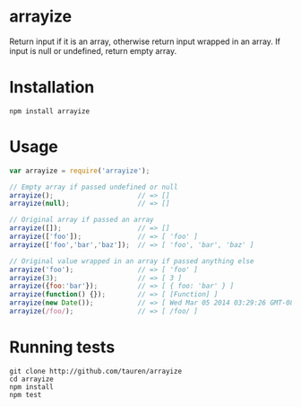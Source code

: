 arrayize
========

Return input if it is an array, otherwise return input wrapped in an array. If input is null or undefined, return empty array.

# Installation

```
npm install arrayize
```

# Usage

```javascript
var arrayize = require('arrayize');

// Empty array if passed undefined or null
arrayize();                     // => []
arrayize(null);                 // => []

// Original array if passed an array
arrayize([]);                   // => []
arrayize(['foo']);              // => [ 'foo' ]
arrayize(['foo','bar','baz']);  // => [ 'foo', 'bar', 'baz' ]

// Original value wrapped in an array if passed anything else
arrayize('foo');                // => [ 'foo' ]
arrayize(3);                    // => [ 3 ]
arrayize({foo:'bar'});          // => [ { foo: 'bar' } ]
arrayize(function() {});        // => [ [Function] ]
arrayize(new Date());           // => [ Wed Mar 05 2014 03:29:26 GMT-0800 (PST) ]
arrayize(/foo/);                // => [ /foo/ ]
```

# Running tests

```
git clone http://github.com/tauren/arrayize
cd arrayize
npm install
npm test
```

